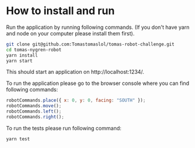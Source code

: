 # How to install and run

Run the application by running following commands. (If you don't have yarn and node on your computer please install them first).

```bash
git clone git@github.com:Tomastomaslol/tomas-robot-challenge.git
cd tomas-nygren-robot
yarn install
yarn start
```

This should start an application on http://localhost:1234/.

To run the application please go to the browser console where you can find following commands:

```javascript
robotCommands.place({ x: 0, y: 0, facing: "SOUTH" });
robotCommands.move();
robotCommands.left();
robotCommands.right();
```

To run the tests please run following command:

```bash
yarn test
```

